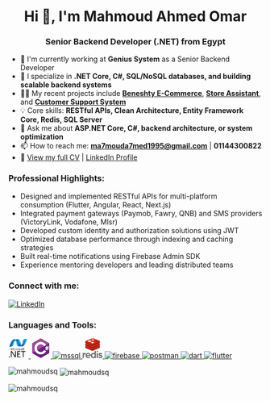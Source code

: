 <h1 align="center">Hi 👋, I'm Mahmoud Ahmed Omar</h1>
<h3 align="center">Senior Backend Developer (.NET) from Egypt</h3>

- 🔭 I'm currently working at **Genius System** as a Senior Backend Developer
- 🌱 I specialize in **.NET Core, C#, SQL/NoSQL databases, and building scalable backend systems**
- 👨‍💻 My recent projects include **[Beneshty E-Commerce](#)**, **[Store Assistant](#)**, and **[Customer Support System](#)**
- 💡 Core skills: **RESTful APIs, Clean Architecture, Entity Framework Core, Redis, SQL Server**
- 💬 Ask me about **ASP.NET Core, C#, backend architecture, or system optimization**
- 📫 How to reach me: **ma7mouda7med1995@gmail.com** | **01144300822**
- 📄 [View my full CV](https://drive.google.com/file/d/1Xjy8R_g6sbLTGD4DK6fWY8VBTX-z7qOH/view?usp=drive_link) | [LinkedIn Profile](https://www.linkedin.com/in/mahmoud-ahmed-b6018b150)

<h3 align="left">Professional Highlights:</h3>

- Designed and implemented RESTful APIs for multi-platform consumption (Flutter, Angular, React, Next.js)
- Integrated payment gateways (Paymob, Fawry, QNB) and SMS providers (VictoryLink, Vodafone, Mlsr)
- Developed custom identity and authorization solutions using JWT
- Optimized database performance through indexing and caching strategies
- Built real-time notifications using Firebase Admin SDK
- Experience mentoring developers and leading distributed teams

<h3 align="left">Connect with me:</h3>
<p align="left">
<a href="https://www.linkedin.com/in/mahmoud-ahmed-b6018b150/" target="blank"><img align="center" src="https://raw.githubusercontent.com/rahuldkjain/github-profile-readme-generator/master/src/images/icons/Social/linked-in-alt.svg" alt="LinkedIn" height="30" width="40" /></a>
</p>

<h3 align="left">Languages and Tools:</h3>
<p align="left">
  <a href="https://dotnet.microsoft.com/" target="_blank" rel="noreferrer"> <img src="https://raw.githubusercontent.com/devicons/devicon/master/icons/dot-net/dot-net-original-wordmark.svg" alt="dotnet" width="40" height="40"/> </a>
  <a href="https://www.w3schools.com/cs/" target="_blank" rel="noreferrer"> <img src="https://raw.githubusercontent.com/devicons/devicon/master/icons/csharp/csharp-original.svg" alt="csharp" width="40" height="40"/> </a>
  <a href="https://www.microsoft.com/en-us/sql-server" target="_blank" rel="noreferrer"> <img src="https://www.svgrepo.com/show/303229/microsoft-sql-server-logo.svg" alt="mssql" width="40" height="40"/> </a>
  <a href="https://redis.io" target="_blank" rel="noreferrer"> <img src="https://raw.githubusercontent.com/devicons/devicon/master/icons/redis/redis-original-wordmark.svg" alt="redis" width="40" height="40"/> </a>
  <a href="https://firebase.google.com/" target="_blank" rel="noreferrer"> <img src="https://www.vectorlogo.zone/logos/firebase/firebase-icon.svg" alt="firebase" width="40" height="40"/> </a>
  <a href="https://postman.com" target="_blank" rel="noreferrer"> <img src="https://www.vectorlogo.zone/logos/getpostman/getpostman-icon.svg" alt="postman" width="40" height="40"/> </a>
  <a href="https://dart.dev" target="_blank" rel="noreferrer"> <img src="https://www.vectorlogo.zone/logos/dartlang/dartlang-icon.svg" alt="dart" width="40" height="40"/> </a>
  <a href="https://flutter.dev" target="_blank" rel="noreferrer"> <img src="https://www.vectorlogo.zone/logos/flutterio/flutterio-icon.svg" alt="flutter" width="40" height="40"/> </a>
</p>

<p><img align="left" src="https://github-readme-stats.vercel.app/api/top-langs?username=mahmoudsq&show_icons=true&locale=en&layout=compact" alt="mahmoudsq" /></p>

<p>&nbsp;<img align="center" src="https://github-readme-stats.vercel.app/api?username=mahmoudsq&show_icons=true&locale=en" alt="mahmoudsq" /></p>

<p><img align="center" src="https://github-readme-streak-stats.herokuapp.com/?user=mahmoudsq&" alt="mahmoudsq" /></p>
